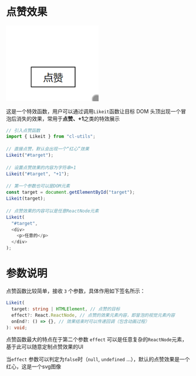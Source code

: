 # 点赞效果

<p>
  <img src="../../assets/likeit.gif" width="50%">
</p>

这是一个特效函数，用户可以通过调用`Likeit`函数让目标 DOM 头顶出现一个冒泡后消失的效果，常用于**点赞、+1**之类的特效展示

```javascript
// 引入点赞函数
import { Likeit } from "cl-utils";

// 直接点赞，默认会出现一个“红心”效果
Likeit("#target");

// 设置点赞效果的内容为字符串+1
Likeit("#target", "+1");

// 第一个参数也可以是DOM元素
const target = document.getElementById("target");
Likeit(target);

// 点赞效果的内容可以是任意ReactNode元素
Likeit(
  "#target",
  <div>
    <p>任意的</p>
  </div>
);
```

# 参数说明

点赞函数比较简单，接收 `3` 个参数，具体作用如下签名所示：

```ts
Likeit(
  target: string | HTMLElement, // 点赞的目标
  effect?: React.ReactNode, // 点赞的效果元素内容，即冒泡的视觉元素内容
  onEnd?: () => {}, // 效果结束时可以传递回调（包含动画过程）
): void;
```

点赞函数最大的特点在于第二个参数 `effect` 可以是任意复杂的`ReactNode`元素，基于此可以随意定制点赞效果的UI

当`effect` 参数可以判定为`false`时（`null`, `undefined` ...），默认的点赞效果是一个红心，这是一个svg图像

